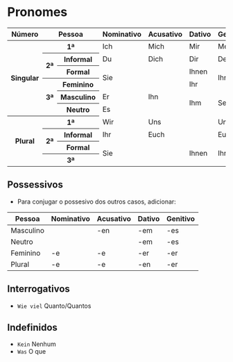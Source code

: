 # Pronomes

<table>
	<thead>
		<tr>
			<th>Número</th>
			<th colspan="2">Pessoa</th>
			<th>Nominativo</th>
			<th>Acusativo</th>
			<th>Dativo</th>
			<th>Genitivo</th>
			<th>Possessivo</th>
		</tr>
	</thead>
	<tr>
		<th rowspan="6">Singular</th>
		<th colspan="2">1ª</th>
		<td>Ich</td>
		<td>Mich</td>
		<td>Mir</td>
		<td>Meiner</td>
		<td>Mein</td>
	</tr>
	<tr>
		<th rowspan="2">2ª</th>
		<th>Informal</th>
		<td>Du</td>
		<td>Dich</td>
		<td>Dir</td>
		<td>Deiner</td>
		<td>Dein</td>
	</tr>
	<tr>
		<th>Formal</th>
		<td colspan="2" rowspan="2">Sie</td>
		<td>Ihnen</td>
		<td rowspan="2">Ihrer</td>
		<td rowspan="2">Ihr</td>
	</tr>
	<tr>
		<th rowspan="3">3ª</th>
		<th>Feminino</th>
		<td>Ihr</td>
	</tr>
	<tr>
		<th>Masculino</th>
		<td>Er</td>
		<td>Ihn</td>
		<td rowspan="2">Ihm</td>
		<td rowspan="2">Seiner</td>
		<td rowspan="2">Sein</td>
	</tr>
	<tr>
		<th>Neutro</th>
		<td colspan="2">Es</td>
	</tr>
	<tr>
		<th rowspan="4">Plural</th>
		<th colspan="2">1ª</th>
		<td>Wir</td>
		<td colspan="2">Uns</td>
		<td colspan="2">Unser</td>
	</tr>
	<tr>
		<th rowspan="2">2ª</th>
		<th>Informal</th>
		<td>Ihr</td>
		<td colspan="2">Euch</td>
		<td colspan="2">Euer</td>
	</tr>
	<tr>
		<th>Formal</th>
		<td colspan="2" rowspan="2">Sie</td>
		<td rowspan="2">Ihnen</td>
		<td rowspan="2">Ihrer</td>
		<td rowspan="2">Ihr</td>
	</tr>
	<tr>
		<th colspan="2">3ª</th>
	</tr>
</table>

## Possessivos

-   Para conjugar o possesivo dos outros casos, adicionar:

| Pessoa    | Nominativo | Acusativo | Dativo | Genitivo |
| --------- | ---------- | --------- | ------ | -------- |
| Masculino |            | -en       | -em    | -es      |
| Neutro    |            |           | -em    | -es      |
| Feminino  | -e         | -e        | -er    | -er      |
| Plural    | -e         | -e        | -en    | -er      |

## Interrogativos

-   `Wie viel` Quanto/Quantos

## Indefinidos

-   `Kein` Nenhum
-   `Was` O que
